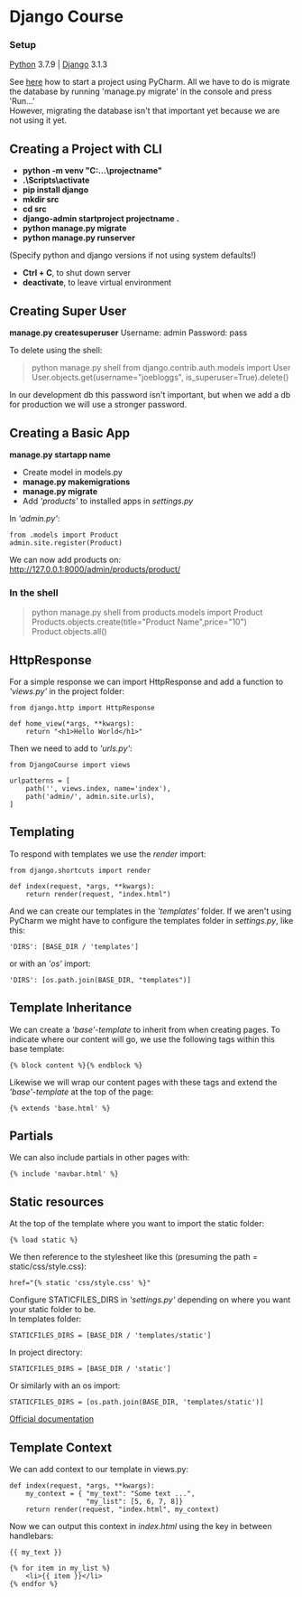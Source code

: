 # Django Course
### Setup
[Python](https://docs.python.org/3.7/) 3.7.9 | [Django](https://docs.djangoproject.com/en/3.1/) 3.1.3

See [here](https://www.youtube.com/watch?v=KcM5ont7jy4) how to start a project using PyCharm.
All we have to do is migrate the database by running 'manage.py migrate' in the console and press 'Run...'  
However, migrating the database isn't that important yet because we are not using it yet.

## Creating a Project with CLI 
- **python -m venv "C:\...\projectname"**
- **.\Scripts\activate**
- **pip install django**
- **mkdir src**
- **cd src**
- **django-admin startproject projectname .**
- **python manage.py migrate**
- **python manage.py runserver**

(Specify python and django versions if not using system defaults!)
- **Ctrl + C**, to shut down server
- **deactivate**, to leave virtual environment

## Creating Super User
**manage.py createsuperuser**
Username: admin
Password: pass

To delete using the shell:
> python manage.py shell
> from django.contrib.auth.models import User
> User.objects.get(username="joebloggs", is_superuser=True).delete()

In our development db this password isn't important, but when we add a db for production we will use a stronger password.

## Creating a Basic App
**manage.py startapp name**

- Create model in models.py
- **manage.py makemigrations**
- **manage.py migrate**
- Add *'products'* to installed apps in *settings.py*

In *'admin.py'*:

    from .models import Product
    admin.site.register(Product)

We can now add products on: http://127.0.0.1:8000/admin/products/product/

### In the shell
> python manage.py shell
> from products.models import Product
> Products.objects.create(title="Product Name",price="10")
> Product.objects.all()

## HttpResponse
For a simple response we can import HttpResponse and add a function to *'views.py'* in the project folder:

    from django.http import HttpResponse
    
    def home_view(*args, **kwargs):
        return "<h1>Hello World</h1>"

Then we need to add to *'urls.py'*:

    from DjangoCourse import views

    urlpatterns = [
        path('', views.index, name='index'),
        path('admin/', admin.site.urls),
    ]

## Templating
To respond with templates we use the *render* import:

    from django.shortcuts import render

    def index(request, *args, **kwargs):
        return render(request, "index.html")

And we can create our templates in the *'templates'* folder. If we aren't using PyCharm we might have to configure 
the templates folder in *settings.py*, like this:

    'DIRS': [BASE_DIR / 'templates']

or with an *'os'* import:

    'DIRS': [os.path.join(BASE_DIR, "templates")]
    
## Template Inheritance
We can create a *'base'-template* to inherit from when creating pages. 
To indicate where our content will go, we use the following tags within this base template:

    {% block content %}{% endblock %}

Likewise we will wrap our content pages with these tags and extend the *'base'-template* at the top of the page:

    {% extends 'base.html' %}
    
## Partials
We can also include partials in other pages with:

    {% include 'navbar.html' %}

## Static resources
At the top of the template where you want to import the static folder:

    {% load static %}

We then reference to the stylesheet like this (presuming the path = static/css/style.css):

    href="{% static 'css/style.css' %}"
    
Configure STATICFILES_DIRS in *'settings.py'* depending on where you want your static folder to be.  
In templates folder:

    STATICFILES_DIRS = [BASE_DIR / 'templates/static']

In project directory:

    STATICFILES_DIRS = [BASE_DIR / 'static']
    
Or similarly with an os import:

    STATICFILES_DIRS = [os.path.join(BASE_DIR, 'templates/static')]

[Official documentation](https://docs.djangoproject.com/en/3.1/howto/static-files/)

## Template Context
We can add context to our template in views.py:

    def index(request, *args, **kwargs):
        my_context = { "my_text": "Some text ...",
                       "my_list": [5, 6, 7, 8]}
        return render(request, "index.html", my_context)

Now we can output this context in *index.html* using the key in between handlebars:

    {{ my_text }}

    {% for item in my_list %}
        <li>{{ item }}</li>
    {% endfor %}
    
